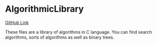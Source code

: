 # AlgorithmicLibrary

[GitHub Link](https://github.com/lgrandperrin/AlgorithmicLibrary/)

These files are a library of algorithms in C language. You can find search algorithms, sorts of algorithms as well as binary trees.
